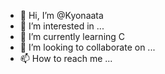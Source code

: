 - 👋 Hi, I’m @Kyonaata
- 👀 I’m interested in ...
- 🌱 I’m currently learning C
- 💞️ I’m looking to collaborate on ...
- 📫 How to reach me ...

<!---
Kyonaata/Kyonaata is a ✨ special ✨ repository because its `README.md` (this file) appears on your GitHub profile.
You can click the Preview link to take a look at your changes.
--->
